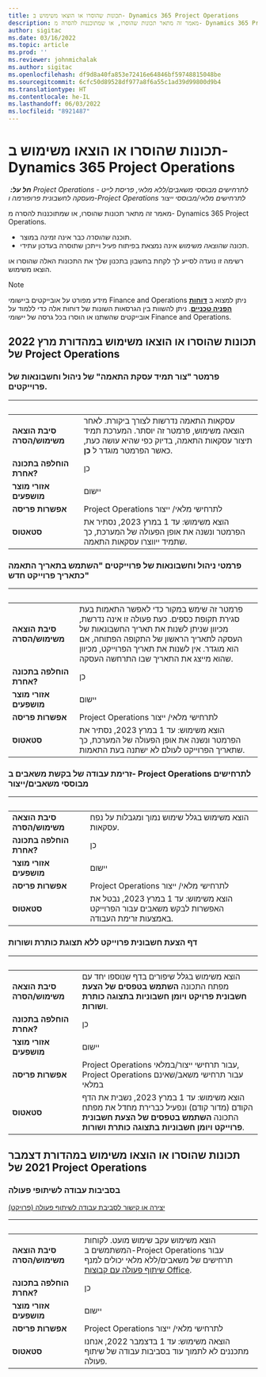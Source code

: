 ```yaml
---
title: תכונות שהוסרו או הוצאו משימוש ב- Dynamics 365 Project Operations
description: מאמר זה מתאר תכונות שהוסרו, או שמתוכננות להסרה מ- Dynamics 365 Project Operations.
author: sigitac
ms.date: 03/16/2022
ms.topic: article
ms.prod: ''
ms.reviewer: johnmichalak
ms.author: sigitac
ms.openlocfilehash: df9d8a40fa853e72416e64846bf59748815048be
ms.sourcegitcommit: 6cfc50d89528df977a8f6a55c1ad39d99800d9b4
ms.translationtype: HT
ms.contentlocale: he-IL
ms.lasthandoff: 06/03/2022
ms.locfileid: "8921487"
---
```

# <a name="removed-or-deprecated-features-in-dynamics-365-project-operations"></a>תכונות שהוסרו או הוצאו משימוש ב- Dynamics 365 Project Operations

_**חל על:** ‏ Project Operations לתרחישים מבוססי משאבים/ללא מלאי, פריסת לייט - מעסקה לחשבונית פרופורמה ו-Project Operations לתרחישים מלאי/מבוססי ייצור_

מאמר זה מתאר תכונות שהוסרו, או שמתוכננות להסרה מ- Dynamics 365 Project Operations.

- תוכנה *שהוסרה* כבר אינה זמינה במוצר.
- תכונה *שהוצאה משימוש* אינה נמצאת בפיתוח פעיל וייתכן שתוסרה בעדכון עתידי.

רשימה זו נועדה לסייע לך לקחת בחשבון בתכנון שלך את התכונות האלה שהוסרו או הוצאו משימוש.

> [!NOTE]
> מידע מפורט על אובייקטים ביישומי Finance and Operations ניתן למצוא ב [**דוחות הפניה טכניים**](/dynamics/s-e/global/axtechrefrep_61). ניתן להשוות בין הגרסאות השונות של דוחות אלה כדי ללמוד על אובייקטים שהשתנו או הוסרו בכל גרסה של יישומי Finance and Operations.

## <a name="features-removed-or-deprecated-in-the-project-operations-march-2022-release"></a>תכונות שהוסרו או הוצאו משימוש במהדורת מרץ 2022 של Project Operations

### <a name="project-management-and-accounting-always-create-adjustment-transaction-parameter"></a>פרמטר "צור תמיד עסקת התאמה" של ניהול וחשבונאות של פרוייקטים.

| &nbsp; | &nbsp; |
|--------|--------|
| **סיבת הוצאה משימוש/הסרה** | עסקאות התאמה נדרשות לצורך ביקורת. לאחר הוצאה משימוש, פרמטר זה יוסתר. המערכת תמיד תיצור עסקאות התאמה, בדיוק כפי שהיא עושה כעת, כאשר הפרמטר מוגדר ל **כן**. |
| **הוחלפה בתכונה אחרת?** | כן |
| **אזורי מוצר מושפעים** | יישום |
| **אפשרות פריסה** | Project Operations לתרחישי מלאי/ ייצור |
| **סטאטוס** | הוצא משימוש: עד 1 במרץ 2023, נסתיר את הפרמטר ונשנה את אופן הפעולה של המערכת, כך שתמיד ייווצרו עסקאות התאמה. |

### <a name="project-management-and-accounting-use-adjustment-date-as-new-project-date-parameter"></a>פרמטי ניהול וחשבונאות של פרוייקטים "השתמש בתאריך התאמה כתאריך פרוייקט חדש"

| &nbsp; | &nbsp; |
|--------|--------|
| **סיבת הוצאה משימוש/הסרה** | פרמטר זה שימש במקור כדי לאפשר התאמות בעת סגירת תקופת כספים. כעת פעולה זו אינה נדרשת, מכיוון שניתן לשנות את תאריך החשבונאות של העסקה לתאריך הראשון של התקופה הפתוחה, אם הוא מוגדר. אין לשנות את תאריך הפרוייקט, מכיוון שהוא מייצג את התאריך שבו התרחשה העסקה. |
| **הוחלפה בתכונה אחרת?** | כן |
| **אזורי מוצר מושפעים** | יישום |
| **אפשרות פריסה** | Project Operations לתרחישי מלאי/ ייצור |
| **סטאטוס** | הוצא משימוש: עד 1 במרץ 2023, נסתיר את הפרמטר ונשנה את אופן הפעולה של המערכת, כך שתאריך הפרוייקט לעולם לא ישתנה בעת התאמות. |

### <a name="resource-request-workflow-in-project-operations-for-stockedproduction-based-scenarios"></a>זרימת עבודה של בקשת משאבים ב- Project Operations לתרחישים מבוססי משאבים/ייצור

| &nbsp; | &nbsp; |
|--------|--------|
| **סיבת הוצאה משימוש/הסרה** | הוצא משימוש בגלל שימוש נמוך ומגבלות על נפח עסקאות. |
| **הוחלפה בתכונה אחרת?** | כן |
| **אזורי מוצר מושפעים** | יישום |
| **אפשרות פריסה** | Project Operations לתרחישי מלאי/ ייצור |
| **סטאטוס** | הוצא משימוש: עד 1 במרץ 2023, נבטל את האפשרות לבקש משאבים עבור הפרוייקט באמצעות זרימת העבודה. |

### <a name="project-invoice-proposal-page-without-header-and-lines-views"></a>דף הצעת חשבונית פרוייקט ללא תצוגת כותרת ושורות

| &nbsp; | &nbsp; |
|--------|--------|
| **סיבת הוצאה משימוש/הסרה** | הוצא משימוש בגלל שיפורים בדף שנוספו יחד עם מפתח התכונה **השתמש בטפסים של הצעת חשבונית פרויקט ויומן חשבוניות בתצוגה כותרת ושורות**. |
| **הוחלפה בתכונה אחרת?** | כן |
| **אזורי מוצר מושפעים** | יישום |
| **אפשרות פריסה** | Project Operations עבור תרחישי ייצור/במלאי, Project Operations עבור תרחישי משאב/שאינם במלאי |
| **סטאטוס** | הוצא משימוש: עד 1 במרץ 2023, נשבית את הדף הקודם (מדור קודם) ונפעיל כברירת מחדל את מפתח התכונה **השתמש בטפסים של הצעת חשבונית פרוייקט ויומן חשבוניות בתצוגה כותרת ושורות**. |

## <a name="features-removed-or-deprecated-in-the-project-operations-december-2021-release"></a>תכונות שהוסרו או הוצאו משימוש במהדורת דצמבר 2021 של Project Operations

### <a name="collaboration-workspaces"></a>בסביבות עבודה לשיתופי פעולה

[יצירה או קישור לסביבת עבודה לשיתוף פעולה (פרויקט)](/dynamicsax-2012/appuser-itpro/create-or-link-to-a-collaboration-workspace-project)

| &nbsp; | &nbsp; |
|--------|--------|
| **סיבת הוצאה משימוש/הסרה** | הוצא משימוש עקב שימוש מועט. לקוחות המשתמשים ב-Project Operations עבור תרחישים של משאבים/ללא מלאי יכולים למנף [שיתוף פעולה עם קבוצות Office](../project-management/collaboration-groups.md). |
| **הוחלפה בתכונה אחרת?** | כן |
| **אזורי מוצר מושפעים** | יישום  |
| **אפשרות פריסה** | Project Operations לתרחישי מלאי/ ייצור |
| **סטאטוס** | הוצאה משימוש: עד 1 בדצמבר 2022, אנחנו מתכננים לא לתמוך עוד בסביבות עבודה של שיתוף פעולה. |

